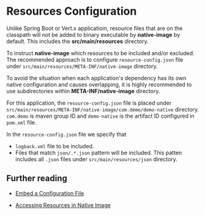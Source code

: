 # Resources Configuration

Unlike Spring Boot or Vert.x applicatioin, resource files that are on the classpath will not be added to binary executable by **native-image** by default. This includes the **src/main/resources** directory.


To instruct **native-image** which resources to be included and/or excluded. The recommended approach is to configure `resource-config.json` file under `src/main/resources/META-INF/native-image` directory.

To avoid the situation when each application's dependency has its own native configuration and causes overlapping, it is highly recommended to use subdirectories within **META-INF/native-image** directory.

For this application, the `resource-config.json` file is placed under `src/main/resources/META-INF/native-image/com.demo/demo-native` directory. `com.demo` is maven group ID and `demo-native` is the artifact ID configured in `pom.xml` file.


In the `resource-config.json` file we specify that
- `logback.xml` file to be included.
- Files that match `json/.*.json` pattern will be included. This patten includes all `.json` files under `src/main/resources/json` directory.


## Further reading
- [Embed a Configuration File](https://www.graalvm.org/latest/reference-manual/native-image/overview/BuildConfiguration/#embed-a-configuration-file)

- [Accessing Resources in Native Image](https://www.graalvm.org/latest/reference-manual/native-image/dynamic-features/Resources/)


<br>
